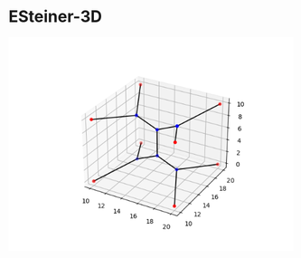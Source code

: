 # ESteiner-3D

![plot 3D Steiner](https://github.com/Kallel-Abd/ESteiner-3D/blob/main/img/Figure_1.png)
